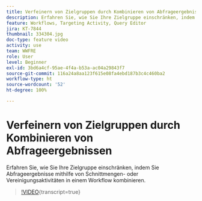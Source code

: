 ```yaml
---
title: Verfeinern von Zielgruppen durch Kombinieren von Abfrageergebnissen
description: Erfahren Sie, wie Sie Ihre Zielgruppe einschränken, indem Sie Abfrageergebnisse mithilfe von Schnittmengen- oder Vereinigungsaktivitäten in einem Workflow kombinieren.
feature: Workflows, Targeting Activity, Query Editor
jira: KT-7844
thumbnail: 334304.jpg
doc-type: feature video
activity: use
team: WWFRE
role: User
level: Beginner
exl-id: 3bd6a4cf-95ae-4f4a-b53a-ac04a29843f7
source-git-commit: 116a24a8aa123f615e08fa4ebd187b3c4c460ba2
workflow-type: ht
source-wordcount: '52'
ht-degree: 100%

---
```


# Verfeinern von Zielgruppen durch Kombinieren von Abfrageergebnissen

Erfahren Sie, wie Sie Ihre Zielgruppe einschränken, indem Sie Abfrageergebnisse mithilfe von Schnittmengen- oder Vereinigungsaktivitäten in einem Workflow kombinieren.

>[!VIDEO](https://video.tv.adobe.com/v/334304?quality=12&learn=on){transcript=true}
